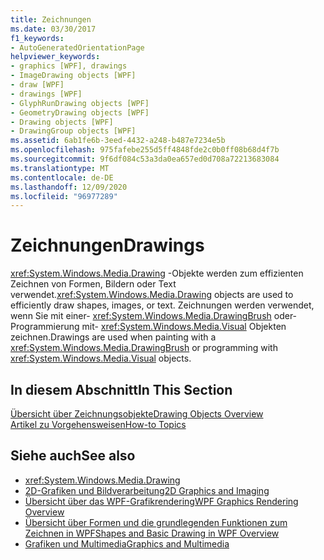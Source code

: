 ```yaml
---
title: Zeichnungen
ms.date: 03/30/2017
f1_keywords:
- AutoGeneratedOrientationPage
helpviewer_keywords:
- graphics [WPF], drawings
- ImageDrawing objects [WPF]
- draw [WPF]
- drawings [WPF]
- GlyphRunDrawing objects [WPF]
- GeometryDrawing objects [WPF]
- Drawing objects [WPF]
- DrawingGroup objects [WPF]
ms.assetid: 6ab1fe6b-3eed-4432-a248-b487e7234e5b
ms.openlocfilehash: 975fafebe255d5ff4848fde2c0b0ff08b68d4f7b
ms.sourcegitcommit: 9f6df084c53a3da0ea657ed0d708a72213683084
ms.translationtype: MT
ms.contentlocale: de-DE
ms.lasthandoff: 12/09/2020
ms.locfileid: "96977289"
---
```

# <a name="drawings"></a><span data-ttu-id="da52d-102">Zeichnungen</span><span class="sxs-lookup"><span data-stu-id="da52d-102">Drawings</span></span>
<span data-ttu-id="da52d-103"><xref:System.Windows.Media.Drawing> -Objekte werden zum effizienten Zeichnen von Formen, Bildern oder Text verwendet.</span><span class="sxs-lookup"><span data-stu-id="da52d-103"><xref:System.Windows.Media.Drawing> objects are used to efficiently draw shapes, images, or text.</span></span> <span data-ttu-id="da52d-104">Zeichnungen werden verwendet, wenn Sie mit einer- <xref:System.Windows.Media.DrawingBrush> oder-Programmierung mit- <xref:System.Windows.Media.Visual> Objekten zeichnen.</span><span class="sxs-lookup"><span data-stu-id="da52d-104">Drawings are used when painting with a <xref:System.Windows.Media.DrawingBrush> or programming with <xref:System.Windows.Media.Visual> objects.</span></span>  
  
## <a name="in-this-section"></a><span data-ttu-id="da52d-105">In diesem Abschnitt</span><span class="sxs-lookup"><span data-stu-id="da52d-105">In This Section</span></span>  
 [<span data-ttu-id="da52d-106">Übersicht über Zeichnungsobjekte</span><span class="sxs-lookup"><span data-stu-id="da52d-106">Drawing Objects Overview</span></span>](drawing-objects-overview.md)  
  [<span data-ttu-id="da52d-107">Artikel zu Vorgehensweisen</span><span class="sxs-lookup"><span data-stu-id="da52d-107">How-to Topics</span></span>](drawings-how-to-topics.md)  
  
## <a name="see-also"></a><span data-ttu-id="da52d-108">Siehe auch</span><span class="sxs-lookup"><span data-stu-id="da52d-108">See also</span></span>

- <xref:System.Windows.Media.Drawing>
- [<span data-ttu-id="da52d-109">2D-Grafiken und Bildverarbeitung</span><span class="sxs-lookup"><span data-stu-id="da52d-109">2D Graphics and Imaging</span></span>](../advanced/optimizing-performance-2d-graphics-and-imaging.md)
- [<span data-ttu-id="da52d-110">Übersicht über das WPF-Grafikrendering</span><span class="sxs-lookup"><span data-stu-id="da52d-110">WPF Graphics Rendering Overview</span></span>](wpf-graphics-rendering-overview.md)
- [<span data-ttu-id="da52d-111">Übersicht über Formen und die grundlegenden Funktionen zum Zeichnen in WPF</span><span class="sxs-lookup"><span data-stu-id="da52d-111">Shapes and Basic Drawing in WPF Overview</span></span>](shapes-and-basic-drawing-in-wpf-overview.md)
- [<span data-ttu-id="da52d-112">Grafiken und Multimedia</span><span class="sxs-lookup"><span data-stu-id="da52d-112">Graphics and Multimedia</span></span>](index.md)
